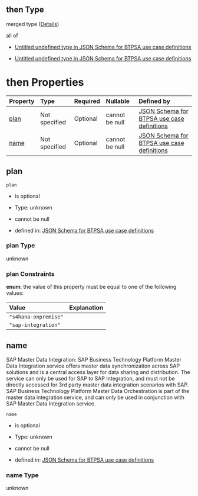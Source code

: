 ## then Type

merged type ([Details](btpsa-usecase-properties-services-items-allof-1-then-allof-82-then.md))

all of

*   [Untitled undefined type in JSON Schema for BTPSA use case definitions](btpsa-usecase-properties-services-items-allof-1-then-allof-82-then-allof-0.md "check type definition")

*   [Untitled undefined type in JSON Schema for BTPSA use case definitions](btpsa-usecase-properties-services-items-allof-1-then-allof-82-then-allof-1.md "check type definition")

# then Properties

| Property      | Type          | Required | Nullable       | Defined by                                                                                                                                                                                                            |
| :------------ | :------------ | :------- | :------------- | :-------------------------------------------------------------------------------------------------------------------------------------------------------------------------------------------------------------------- |
| [plan](#plan) | Not specified | Optional | cannot be null | [JSON Schema for BTPSA use case definitions](btpsa-usecase-properties-services-items-allof-1-then-allof-82-then-properties-plan.md "undefined#/properties/services/items/allOf/1/then/allOf/82/then/properties/plan") |
| [name](#name) | Not specified | Optional | cannot be null | [JSON Schema for BTPSA use case definitions](btpsa-usecase-properties-services-items-allof-1-then-allof-82-then-properties-name.md "undefined#/properties/services/items/allOf/1/then/allOf/82/then/properties/name") |

## plan



`plan`

*   is optional

*   Type: unknown

*   cannot be null

*   defined in: [JSON Schema for BTPSA use case definitions](btpsa-usecase-properties-services-items-allof-1-then-allof-82-then-properties-plan.md "undefined#/properties/services/items/allOf/1/then/allOf/82/then/properties/plan")

### plan Type

unknown

### plan Constraints

**enum**: the value of this property must be equal to one of the following values:

| Value                | Explanation |
| :------------------- | :---------- |
| `"s4hana-onpremise"` |             |
| `"sap-integration"`  |             |

## name

SAP Master Data Integration: SAP Business Technology Platform Master Data Integration service offers master data synchronization across SAP solutions and is a central access layer for data sharing and distribution. The service can only be used for SAP to SAP Integration, and must not be directly accessed for 3rd party master data integration scenarios with SAP. SAP Business Technology Platform Master Data Orchestration is part of the master data integration service, and can only be used in conjunction with SAP Master Data Integration service.

`name`

*   is optional

*   Type: unknown

*   cannot be null

*   defined in: [JSON Schema for BTPSA use case definitions](btpsa-usecase-properties-services-items-allof-1-then-allof-82-then-properties-name.md "undefined#/properties/services/items/allOf/1/then/allOf/82/then/properties/name")

### name Type

unknown
